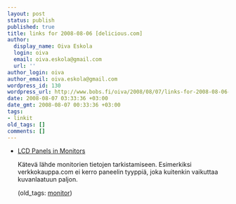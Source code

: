 ```yaml
---
layout: post
status: publish
published: true
title: links for 2008-08-06 [delicious.com]
author:
  display_name: Oiva Eskola
  login: oiva
  email: oiva.eskola@gmail.com
  url: ''
author_login: oiva
author_email: oiva.eskola@gmail.com
wordpress_id: 130
wordpress_url: http://www.bobs.fi/oiva/2008/08/07/links-for-2008-08-06-deliciouscom/
date: 2008-08-07 03:33:36 +03:00
date_gmt: 2008-08-07 00:33:36 +03:00
tags:
- linkit
old_tags: []
comments: []
---
```

<ul class="delicious">
<li>
<div class="delicious-link"><a href="http://lcdtech.no-ip.info/en/data/lcd.panels.in.monitors.htm">LCD Panels in Monitors</a></div></p>
<div class="delicious-extended">Kätevä lähde monitorien tietojen tarkistamiseen. Esimerkiksi verkkokauppa.com ei kerro paneelin tyyppiä, joka kuitenkin vaikuttaa kuvanlaatuun paljon.</div></p>
<div class="delicious-tags">(old_tags: <a href="http://delicious.com/oiva/monitor">monitor</a>)</div><br />
            </li></ul>
